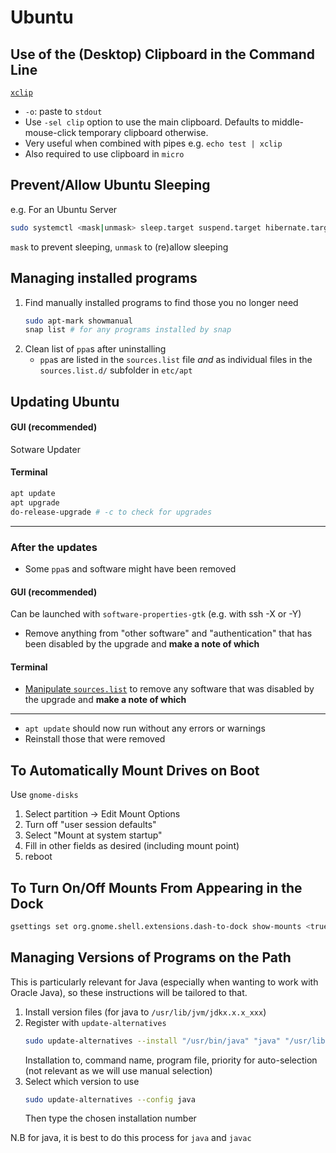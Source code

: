 # Ubuntu

## Use of the (Desktop) Clipboard in the Command Line
[`xclip`](https://github.com/astrand/xclip)
* `-o`: paste to `stdout`
* Use `-sel clip` option to use the main clipboard. Defaults to middle-mouse-click temporary clipboard otherwise.
* Very useful when combined with pipes e.g. `echo test | xclip`
* Also required to use clipboard in `micro`

## Prevent/Allow Ubuntu Sleeping
e.g. For an Ubuntu Server
```bash
sudo systemctl <mask|unmask> sleep.target suspend.target hibernate.target hybrid-sleep.target
```
`mask` to prevent sleeping, `unmask` to (re)allow sleeping

## Managing installed programs
1. Find manually installed programs to find those you no longer need
    ```bash
    sudo apt-mark showmanual
    snap list # for any programs installed by snap
    ```
2. Clean list of `ppa`s after uninstalling
    * `ppa`s are listed in the `sources.list` file *and* as individual files in the `sources.list.d/` subfolder in `etc/apt`

## Updating Ubuntu
#### GUI (recommended)
Sotware Updater

#### Terminal
```bash
apt update
apt upgrade
do-release-upgrade # -c to check for upgrades
```

---

### After the updates
* Some `ppa`s and software might have been removed
#### GUI (recommended)
Can be launched with `software-properties-gtk` (e.g. with ssh -X or -Y)
* Remove anything from "other software" and "authentication" that has been disabled by the upgrade and **make a note of which**

#### Terminal
* [Manipulate `sources.list`](#managing-installed-programs) to remove any software that was disabled by the upgrade and **make a note of which**

---

* `apt update` should now run without any errors or warnings
* Reinstall those that were removed

## To Automatically Mount Drives on Boot
Use `gnome-disks`
1. Select partition -> Edit Mount Options
2. Turn off "user session defaults"
3. Select "Mount at system startup"
4. Fill in other fields as desired (including mount point)
5. reboot

## To Turn On/Off Mounts From Appearing in the Dock
```bash
gsettings set org.gnome.shell.extensions.dash-to-dock show-mounts <true|false>
```

## Managing Versions of Programs on the Path
This is particularly relevant for Java (especially when wanting to work with Oracle Java), so these instructions will be tailored to that.

1. Install version files (for java to `/usr/lib/jvm/jdkx.x.x_xxx`)
2. Register with `update-alternatives`
    ```bash
    sudo update-alternatives --install "/usr/bin/java" "java" "/usr/lib/jvm/jdkx.x.x_xxx/bin/java" 1
    ```
    Installation to, command name, program file, priority for auto-selection (not relevant as we will use manual selection)
3. Select which version to use
    ```bash
    sudo update-alternatives --config java
    ```
    Then type the chosen installation number

N.B for java, it is best to do this process for `java` and `javac`
